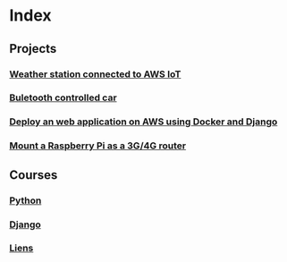 # Index

## Projects

### [Weather station connected to AWS IoT](perso/Weather%20Station%20connected%20to%20AWS/README.md)

### [Buletooth controlled car](perso/Bluetooth-controlled-car/README.md)

### [Deploy an web application on AWS using Docker and Django](perso/webapp-Django-ECS/README.md)

### [Mount a Raspberry Pi as a 3G/4G router](perso/3G-router-with-raspberry/README.md)

## Courses

### [Python](cours/Python/README.md)

### [Django](cours/Django/README.md)

### [Liens](liens/README.md)

